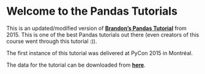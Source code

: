 
# Welcome to the Pandas Tutorials

This is an updated/modified version of [**Brandon’s Pandas Tutorial**](https://www.youtube.com/watch?v=5JnMutdy6Fw) from 2015. This is one of the best Pandas tutorials out there (even creators of this course went through this tutorial :)).

The first instance of this tutorial was delivered at PyCon 2015 in Montréal.

The data for the tutorial can be downloaded from [**here**](https://learningimages.s3.amazonaws.com/Data%20BC/Statistical%20Modelling%20in%20Python/imdb_pandas.zip).
